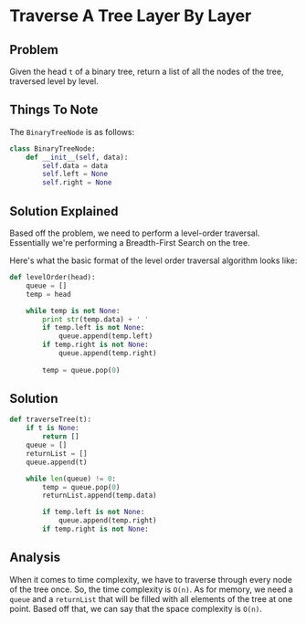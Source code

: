 # Traverse A Tree Layer By Layer

## Problem

Given the head `t` of a binary tree, return a list of all the nodes of the tree, traversed level by level.

## Things To Note

The `BinaryTreeNode` is as follows:

```python
class BinaryTreeNode:
    def __init__(self, data):
        self.data = data
        self.left = None
        self.right = None
```

## Solution Explained

Based off the problem, we need to perform a level-order traversal. Essentially we're performing a Breadth-First Search on the tree.

Here's what the basic format of the level order traversal algorithm looks like:

```python
def levelOrder(head):
    queue = []
    temp = head

    while temp is not None:
        print str(temp.data) + ' '
        if temp.left is not None:
            queue.append(temp.left)
        if temp.right is not None:
            queue.append(temp.right)
        
        temp = queue.pop(0)
```

## Solution

```python
def traverseTree(t):
    if t is None:
        return []
    queue = []
    returnList = []
    queue.append(t)

    while len(queue) != 0:
        temp = queue.pop(0)
        returnList.append(temp.data)

        if temp.left is not None:
            queue.append(temp.right)
        if temp.right is not None:
```

## Analysis

When it comes to time complexity, we have to traverse through every node of the tree once. So, the time complexity is `O(n)`. As for memory, we need a `queue` and a `returnList` that will be filled with all elements of the tree at one point. Based off that, we can say that the space complexity is `O(n)`.
